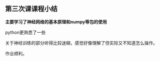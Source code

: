 ## 第三次课课程小结

**主要学习了神经网络的基本原理和numpy等包的使用**

python更熟悉了一些

关于神经训练的部分听得比较迷糊，感觉好像理解了但实际又不知道怎么操作。

作业顺利。
